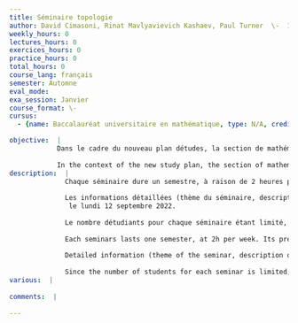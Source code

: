 ```yaml
---
title: Séminaire topologie
author: David Cimasoni, Rinat Mavlyavievich Kashaev, Paul Turner  \-  13M784A
weekly_hours: 0
lectures_hours: 0
exercices_hours: 0
practice_hours: 0
total_hours: 0
course_lang: français
semester: Automne
eval_mode: 
exa_session: Janvier
course_format: \-
cursus:
  - {name: Baccalauréat universitaire en mathématique, type: N/A, credits: 6}

objective:  |
            Dans le cadre du nouveau plan détudes, la section de mathématiques propose aux étudiants en Master 5 séminaires à choix, correspondants aux 5 groupes de recherche
            
            In the context of the new study plan, the section of mathematics proposes to its Master students 5 seminars, chosen by the students and corresponding to the 5 research groups
description:  |
              Chaque séminaire dure un semestre, à raison de 2 heures par semaine, lorganisation précise dépendant du groupe de recherche.
              
              Les informations détaillées (thème du séminaire, description du contenu, mode dorganisation) seront publiées dans la page Moodle https://moodle.unige.ch/course/view.php?id=10945
               le lundi 12 septembre 2022.
              
              Le nombre détudiants pour chaque séminaire étant limité, il est indispensable de vous  inscrire dans un des séminaires sur cette même page Moodle, entre le 12 et le 16 septembre 2022.
              
              Each seminars lasts one semester, at 2h per week. Its precise organization will depend on the particular research group
              
              Detailed information (theme of the seminar, description of the content, organization) will be published on the Moodle page https://moodle.unige.ch/course/view.php?id=10945 on Monday 12 September 2022.
              
              Since the number of students for each seminar is limited, it is important to enroll in your preferred seminars on the same Moodle page between 12 and 16 September 2022.
various:  |
          
comments:  |
           
---
```


